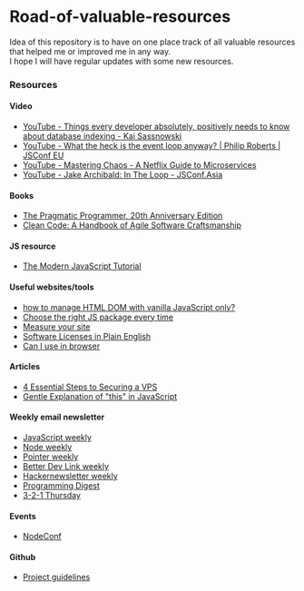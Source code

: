 # Road-of-valuable-resources

Idea of this repository is to have on one place track of all valuable resources that helped me or improved me in any way. <br> I hope I will have regular updates with some new resources.

### Resources 

#### Video
* [YouTube - Things every developer absolutely, positively needs to know about database indexing - Kai Sassnowski
](https://youtu.be/HubezKbFL7E)
* [YouTube - What the heck is the event loop anyway? | Philip Roberts | JSConf EU
](https://youtu.be/8aGhZQkoFbQ)
* [YouTube - Mastering Chaos - A Netflix Guide to Microservices
](https://youtu.be/CZ3wIuvmHeM)
* [YouTube - Jake Archibald: In The Loop - JSConf.Asia
](https://youtu.be/cCOL7MC4Pl0)

#### Books
* [The Pragmatic Programmer, 20th Anniversary Edition
](https://pragprog.com/titles/tpp20/the-pragmatic-programmer-20th-anniversary-edition/)
* [Clean Code: A Handbook of Agile Software Craftsmanship
](https://www.oreilly.com/library/view/clean-code-a/9780136083238/)

#### JS resource
* [The Modern JavaScript Tutorial
](https://javascript.info/)

#### Useful websites/tools
* [how to manage HTML DOM
with vanilla JavaScript only?](https://htmldom.dev/)
* [Choose the right JS package every time
](https://openbase.io/)
* [Measure your site](https://web.dev/measure/)
* [Software Licenses in Plain English](https://tldrlegal.com/)
* [Can I use in browser](https://caniuse.com/)

#### Articles
* [4 Essential Steps to Securing a VPS
](https://maximorlov.com/4-essential-steps-to-securing-a-vps/)
* [Gentle Explanation of "this" in JavaScript
](https://dmitripavlutin.com/gentle-explanation-of-this-in-javascript/)

#### Weekly email newsletter

* [JavaScript weekly](https://javascriptweekly.com/)
* [Node weekly](https://nodeweekly.com/)
* [Pointer weekly](http://www.pointer.io/)
* [Better Dev Link weekly](https://betterdev.link/)
* [Hackernewsletter weekly](https://hackernewsletter.com/)
* [Programming Digest](https://programmingdigest.net/)
* [3-2-1 Thursday](https://jamesclear.com/3-2-1)

#### Events 

* [NodeConf](https://www.nodeconfremote.com/)


#### Github

* [Project guidelines](https://github.com/elsewhencode/project-guidelines)

